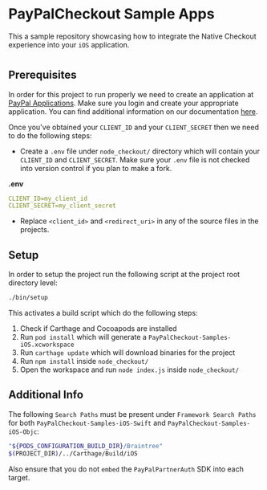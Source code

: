 #  PayPalCheckout Sample Apps

This a sample repository showcasing how to integrate the Native Checkout experience into your `iOS` application.

#

## Prerequisites

In order for this project to run properly we need to create an application at [PayPal Applications](https://developer.paypal.com/developer/applications/). Make sure you login and create your appropriate application. You can find additional information on our documentation [here](https://developer.paypal.com/docs/limited-release/native-checkout/setup/#obtaining-a-merchant-id).

Once you've obtained your `CLIENT_ID` and your `CLIENT_SECRET` then we need to do the following steps:

- Create a `.env` file under `node_checkout/` directory which will contain your `CLIENT_ID` and `CLIENT_SECRET`. Make sure your `.env` file is not checked into version control if you plan to make a fork.

**.env**
```yaml
CLIENT_ID=my_client_id
CLIENT_SECRET=my_client_secret
```

- Replace `<client_id>` and `<redirect_uri>` in any of the source files in the projects.

## Setup

In order to setup the project run the following script at the project root directory level:

```bash
./bin/setup
```

This activates a build script which do the following steps:

1. Check if Carthage and Cocoapods are installed
2. Run `pod install` which will generate a `PayPalCheckout-Samples-iOS.xcworkspace`
3. Run `carthage update` which will download binaries for the project
4. Run `npm install` inside `node_checkout/`
5. Open the workspace and run `node index.js` inside `node_checkout/`

## Additional Info

The following `Search Paths` must be present under `Framework Search Paths` for both `PayPalCheckout-Samples-iOS-Swift` and `PayPalCheckout-Samples-iOS-Objc`:

```bash
"${PODS_CONFIGURATION_BUILD_DIR}/Braintree"
$(PROJECT_DIR)/../Carthage/Build/iOS
```

Also ensure that you do not `embed` the `PayPalPartnerAuth` SDK into each target.